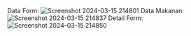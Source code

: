Data Form:
![Screenshot 2024-03-15 214801](https://github.com/dwiponcosuripto4/Fase-One_078/assets/115076093/fcde7333-bca0-478a-bb2f-39260ee06906)
Data Makanan:
![Screenshot 2024-03-15 214837](https://github.com/dwiponcosuripto4/Fase-One_078/assets/115076093/69dee559-63ed-4ee5-88a1-eda0f0e90923)
Detail Form:
![Screenshot 2024-03-15 214850](https://github.com/dwiponcosuripto4/Fase-One_078/assets/115076093/15ff18dd-e2ea-49a9-86db-7ee366ffec96)
